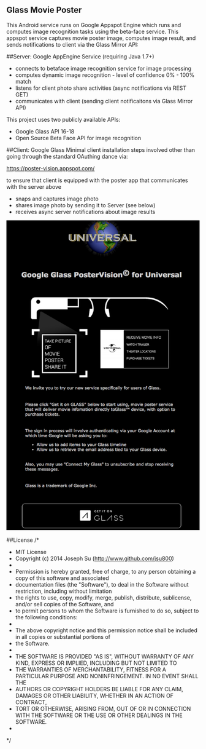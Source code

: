 ## Glass Movie Poster

This Android service runs on Google Appspot Engine which runs and computes image recognition tasks using the beta-face service. This appspot service captures movie poster image, computes image result, and sends notifications to client via the Glass Mirror API:

##Server: Google AppEngine Service (requiring Java 1.7+)
* connects to betaface image recognition service for image processing
* computes dynamic image recognition - level of confidence 0% - 100% match
* listens for client photo share activities (async notifications via REST GET) 
* communicates with client (sending client notificaitons via Glass Mirror API)

This project uses two publicly available APIs:

* Google Glass API 16-18
* Open Source Beta Face API for image recognition

##Client: Google Glass
Minimal client installation steps involved other than going through the standard OAuthing dance via:

https://poster-vision.appspot.com/

to ensure that client is equipped with the poster app that communicates with the server above

* snaps and captures image photo
* shares image photo by sending it to Server (see below)
* receives async server notifications about image results 

![](https://github.com/jsu800/glass_movie_poster/blob/master/image/glass%20movie%20poster%20app.png)

##License
/*
 * MIT License
 * Copyright (c) 2014 Joseph Su (http://www.github.com/jsu800)
 * 
 * Permission is hereby granted, free of charge, to any person obtaining a copy of this software and associated 
 * documentation files (the "Software"), to deal in the Software without restriction, including without limitation 
 * the rights to use, copy, modify, merge, publish, distribute, sublicense, and/or sell copies of the Software, and 
 * to permit persons to whom the Software is furnished to do so, subject to the following conditions:
 * 
 * The above copyright notice and this permission notice shall be included in all copies or substantial portions of 
 * the Software.
 * 
 * THE SOFTWARE IS PROVIDED "AS IS", WITHOUT WARRANTY OF ANY KIND, EXPRESS OR IMPLIED, INCLUDING BUT NOT LIMITED TO 
 * THE WARRANTIES OF MERCHANTABILITY, FITNESS FOR A PARTICULAR PURPOSE AND NONINFRINGEMENT. IN NO EVENT SHALL THE 
 * AUTHORS OR COPYRIGHT HOLDERS BE LIABLE FOR ANY CLAIM, DAMAGES OR OTHER LIABILITY, WHETHER IN AN ACTION OF CONTRACT, 
 * TORT OR OTHERWISE, ARISING FROM, OUT OF OR IN CONNECTION WITH THE SOFTWARE OR THE USE OR OTHER DEALINGS IN THE SOFTWARE.
 * 
 */
